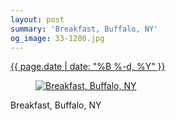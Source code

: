 ```yaml
---
layout: post
summary: 'Breakfast, Buffalo, NY'
og_image: 33-1280.jpg
---
```


<p>
 <time>
  <a href="/33">
   {{ page.date | date: "%B %-d, %Y" }}
  </a>
 </time>
 <a href="/33">
  <figure data-taken="9/1/2013">
   <img alt="Breakfast, Buffalo, NY" sizes="(min-width: 700px) 50vw, calc(100vw - 2rem)" src="{{ site.assets_url }}/33-640.jpg" srcset="{{ site.assets_url }}/33-1280.jpg 1280w, {{ site.assets_url }}/33-960.jpg 960w, {{ site.assets_url }}/33-640.jpg 640w, {{ site.assets_url }}/33-320.jpg 320w"/>
  </figure>
 </a>
 <span>
  Breakfast, Buffalo, NY
 </span>
</p>
